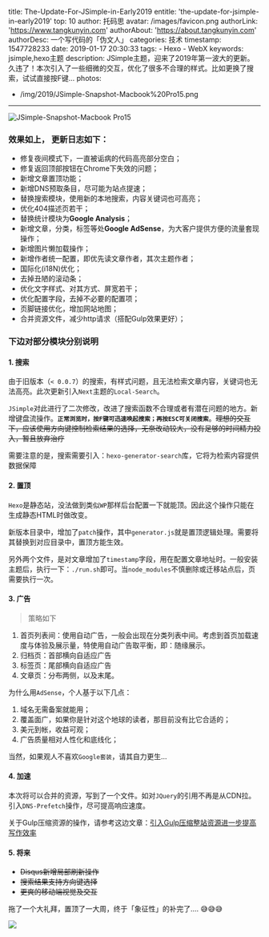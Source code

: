 title: The-Update-For-JSimple-in-Early2019
entitle: 'the-update-for-jsimple-in-early2019'
top: 10
author: 托码思
avatar: /images/favicon.png
authorLink: 'https://www.tangkunyin.com'
authorAbout: 'https://about.tangkunyin.com'
authorDesc: 一个写代码的「伪文人」
categories: 技术
timestamp: 1547728233
date: 2019-01-17 20:30:33
tags: 
	- Hexo
	- WebX
keywords: jsimple,hexo主题
description: JSimple主题，迎来了2019年第一波大的更新。久违了！本次引入了一些细微的交互，优化了很多不合理的样式。比如更换了搜索，试试直接按F键...
photos:
- /img/2019/JSimple-Snapshot-Macbook%20Pro15.png
---


![JSimple-Snapshot-Macbook Pro15](/img/2019/JSimple-Snapshot-Macbook%20Pro15.png)


### 效果如上， 更新日志如下：

- 修复夜间模式下，一直被诟病的代码高亮部分空白；
- 修复返回顶部按钮在Chrome下失效的问题；
- 新增文章置顶功能；
- 新增DNS预取条目，尽可能为站点提速；
- 替换搜索模块，使用新的本地搜索，内容关键词也可高亮；
- 优化404描述页若干；
- 替换统计模块为**Google Analysis**；
- 新增文章，分类，标签等处**Google AdSense**，为大客户提供方便的流量套现操作；
- 新增图片懒加载操作；
- 新增作者统一配置，即优先读文章作者，其次主题作者；
- 国际化(i18N)优化；
- 去掉丑陋的滚动条；
- 优化文字样式、对其方式、屏宽若干；
- 优化配置字段，去掉不必要的配置项；
- 页脚链接优化，增加网站地图；
- 合并资源文件，减少http请求（搭配Gulp效果更好）；

### 下边对部分模块分别说明

#### 1. 搜索

由于旧版本（`< 0.0.7`）的搜索，有样式问题，且无法检索文章内容，关键词也无法高亮。此次更新引入`Next`主题的`Local-Search`。

`JSimple`对此进行了二次修改，改进了搜索函数不合理或者有潜在问题的地方。新增键盘流操作。**`正常浏览时，按F键可迅速唤起搜索；再按ESC可关闭搜索`**。~~理想的交互下，应该使用方向键控制检索结果的选择，无奈改动较大，没有足够的时间精力投入，暂且放弃治疗~~

需要注意的是，搜索需要引入：`hexo-generator-search`库，它将为检索内容提供数据保障

#### 2. 置顶

`Hexo`是静态站，没法做到类似`WP`那样后台配置一下就能顶。因此这个操作只能在生成静态HTML时做改变。

新版本目录中，增加了`patch`操作，其中`generator.js`就是置顶逻辑处理。需要将其替换到对应目录中，置顶方能生效。

另外两个文件，是对文章增加了`timestamp`字段，用在配置文章地址时。一般安装主题后，执行一下：`./run.sh`即可。当`node_modules`不慎删除或迁移站点后，页需要执行一次。

#### 3. 广告

> 策略如下

1. 首页列表间：使用自动广告，一般会出现在分类列表中间。考虑到首页加载速度与体验及展示量，特使用自动广告取平衡，即：随缘展示。
2. 归档页：首部横向自适应广告
3. 标签页：尾部横向自适应广告
4. 文章页：分布两侧，以及末尾。 

为什么用`AdSense`，个人基于以下几点：

1. 域名无需备案就能用；
2. 覆盖面广，如果你是针对这个地球的读者，那目前没有比它合适的；
3. 美元到帐，收益可观；
4. 广告质量相对人性化和底线化；

当然，如果观人不喜欢`Google套装`，请其自力更生...

#### 4. 加速

本次将可以合并的资源，写到了一个文件。如对`JQuery`的引用不再是从CDN拉。引入`DNS-Prefetch`操作，尽可提高响应速度。

关于Gulp压缩资源的操作，请参考这边文章：[引入Gulp压缩整站资源进一步提高写作效率](https://shuoit.net/tech-notes/use-gulp-to-speed-hexo-1547999542.html)

#### 5. 将来

+ ~~Disqus新增局部刷新操作~~
+ ~~搜索结果支持方向键选择~~
+ ~~更爽的移动端视觉及交互~~


拖了一个大礼拜，置顶了一大周，终于「象征性」的补完了.... 😅😅😅

![](/img/2019/15486045964350.jpg)


